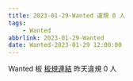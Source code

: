 ```yaml
---
title: 2023-01-29-Wanted 違規 0 人
tags:
    - Wanted
abbrlink: 2023-01-29-Wanted
date: Wanted-2023-01-29 12:00:00
---
```

Wanted 板 [板規連結](https://www.ptt.cc/bbs/Wanted/M.1608829773.A.D3B.html)
昨天違規 0 人
